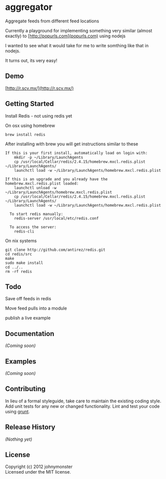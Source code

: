 # aggregator

Aggregate feeds from different feed locations

Currently a playground for implementing something very similar (almost exactly) to [http://popurls.com](popurls.com) using nodejs

I wanted to see what it would take for me to write somthing like that in nodejs.

It turns out, its very easy!


## Demo
[http://r.scv.mx/](http://r.scv.mx/)


## Getting Started
Install Redis - not using redis yet

On osx using homebrew
```
brew install redis
```

After installing with brew you will get instructions similar to these
```
If this is your first install, automatically load on login with:
    mkdir -p ~/Library/LaunchAgents
    cp /usr/local/Cellar/redis/2.4.15/homebrew.mxcl.redis.plist ~/Library/LaunchAgents/
    launchctl load -w ~/Library/LaunchAgents/homebrew.mxcl.redis.plist

If this is an upgrade and you already have the homebrew.mxcl.redis.plist loaded:
    launchctl unload -w ~/Library/LaunchAgents/homebrew.mxcl.redis.plist
    cp /usr/local/Cellar/redis/2.4.15/homebrew.mxcl.redis.plist ~/Library/LaunchAgents/
    launchctl load -w ~/Library/LaunchAgents/homebrew.mxcl.redis.plist

  To start redis manually:
    redis-server /usr/local/etc/redis.conf

  To access the server:
    redis-cli
```


On nix systems

```
git clone http://github.com/antirez/redis.git
cd redis/src
make
sudo make install
cd ../..
rm -rf redis
```

## Todo
  Save off feeds in redis

  Move feed pulls into a module
  
  publish a live example

## Documentation
_(Coming soon)_

## Examples
_(Coming soon)_

## Contributing
In lieu of a formal styleguide, take care to maintain the existing coding style. Add unit tests for any new or changed functionality. Lint and test your code using [grunt](https://github.com/cowboy/grunt).

## Release History
_(Nothing yet)_

## License
Copyright (c) 2012 johnymonster  
Licensed under the MIT license.
